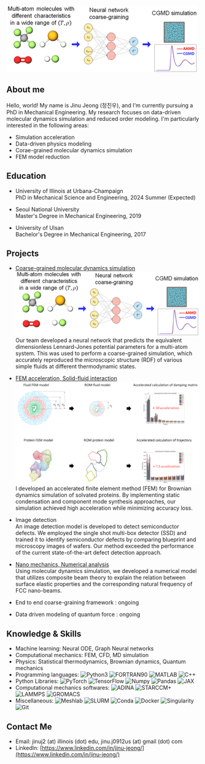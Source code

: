 <img src="https://github.com/jinu-jeong/jinu-jeong.github.io/blob/main/E_DeepILST.gif" alt="" class="logo" />

## About me

Hello, world! My name is Jinu Jeong (정진우), and I'm currently pursuing a PhD in Mechanical Engineering. My research focuses on data-driven molecular dynamics simulation and reduced order modeling. I'm particularly interested in the following areas:

- Simulation acceleration
- Data-driven physics modeling
- Corae-grained molecular dynamics simulation
- FEM model reduction

## Education

- University of Illinois at Urbana-Champaign<br />PhD in Mechanical Science and Engineering, 2024 Summer (Expected)

- Seoul National University<br />Master's Degree in Mechanical Engineering, 2019

- University of Ulsan<br />Bachelor's Degree in Mechanical Engineering, 2017

## Projects


- [Coarse-grained molecular dynamics simulation](https://doi.org/10.1021/acs.jpca.1c10865)<br />![E_DeepILST](https://github.com/jinu-jeong/jinu-jeong.github.io/blob/main/E_DeepILST.gif)<br />Our team developed a neural network that predicts the equivalent dimensionless Lennard-Jones potential parameters for a multi-atom system. This was used to perform a coarse-grained simulation, which accurately reproduced the microscopic structure (RDF) of various simple fluids at different thermodynamic states.

- [FEM acceleration, Solid-fluid interaction](https://dcollection.snu.ac.kr/common/orgView/000000156565)<br />![FEM](https://github.com/jinu-jeong/jinu-jeong.github.io/blob/main/FEM.png)<br />I developed an accelerated finite element method (FEM) for Brownian dynamics simulation of solvated proteins. By implementing static condensation and component mode synthesis approaches, our simulation achieved high acceleration while minimizing accuracy loss.

- Image detection<br />An image detection model is developed to detect semiconductor defects. We employed the single shot multi-box detector (SSD) and trained it to identify semiconductor defects by comparing blueprint and microscopy images of wafers. Our method exceeded the performance of the current state-of-the-art defect detection approach.

- [Nano mechanics, Numerical analysis](https://www.dbpia.co.kr/Journal/articleDetail?nodeId=NODE06666531)<br />Using molecular dynamics simulation, we developed a numerical model that utilizes composite beam theory to explain the relation between surface elastic properties and the corresponding natural frequency of FCC nano-beams.



- End to end coarse-graining framework : ongoing

- Data driven modeling of quantum force : ongoing






## Knowledge & Skills

- Machine learning: Neural ODE, Graph Neural networks
- Computational mechanics: FEM, CFD, MD simulation
- Physics: Statistical thermodynamics, Brownian dynamics, Quantum mechanics
- Programming languages: ![Python3](https://img.shields.io/badge/python3-brightgreen) ![FORTRAN90](https://img.shields.io/badge/FORTRAN-brightgreen) ![MATLAB](https://img.shields.io/badge/MATLAB-brightgreen) ![C++](https://img.shields.io/badge/C++-brightgreen)
- Python Libraries: ![PyTorch](https://img.shields.io/badge/PyTorch-red) ![TensorFlow](https://img.shields.io/badge/TensorFlow-red) ![Numpy](https://img.shields.io/badge/Numpy-red) ![Pandas](https://img.shields.io/badge/Pandas-red) ![JAX](https://img.shields.io/badge/JAX-red)
- Computational mechanics softwares: ![ADINA](https://img.shields.io/badge/ADINA-orange) ![STARCCM+](https://img.shields.io/badge/StarCCM+-orange) ![LAMMPS](https://img.shields.io/badge/LAMMPS-orange) ![GROMACS](https://img.shields.io/badge/GROMACS-orange)
- Miscellaneous: ![Meshlab](https://img.shields.io/badge/Meshlab-lightgrey) ![SLURM](https://img.shields.io/badge/SLURM-lightgrey) ![Conda](https://img.shields.io/badge/Conda-lightgrey) ![Docker](https://img.shields.io/badge/Docker-lightgrey) ![Singularity](https://img.shields.io/badge/Singularity-lightgrey) ![Git](https://img.shields.io/badge/Git-lightgrey)

## Contact Me

- Email: jinuj2 (at) illinois (dot) edu, jinu.j0912us (at) gmail (dot) com
- LinkedIn: [https://www.linkedin.com/in/jinu-jeong/](https://www.linkedin.com/in/jinu-jeong/)
